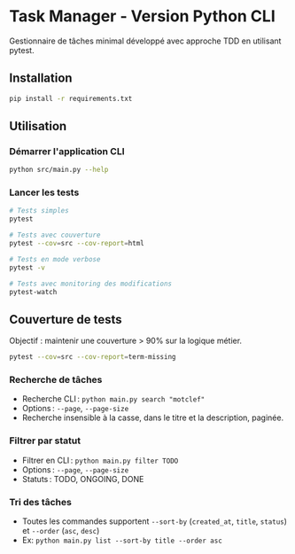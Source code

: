 # Task Manager - Version Python CLI

Gestionnaire de tâches minimal développé avec approche TDD en utilisant pytest.

## Installation

```bash
pip install -r requirements.txt
```

## Utilisation

### Démarrer l'application CLI
```bash
python src/main.py --help
```

### Lancer les tests
```bash
# Tests simples
pytest

# Tests avec couverture
pytest --cov=src --cov-report=html

# Tests en mode verbose
pytest -v

# Tests avec monitoring des modifications
pytest-watch
```

## Couverture de tests

Objectif : maintenir une couverture > 90% sur la logique métier.

```bash
pytest --cov=src --cov-report=term-missing
```
### Recherche de tâches

- Recherche CLI : `python main.py search "motclef"`
- Options : `--page`, `--page-size`
- Recherche insensible à la casse, dans le titre et la description, paginée.

### Filtrer par statut

- Filtrer en CLI : `python main.py filter TODO`
- Options : `--page`, `--page-size`
- Statuts : TODO, ONGOING, DONE

### Tri des tâches

- Toutes les commandes supportent `--sort-by` (`created_at`, `title`, `status`) et `--order` (`asc`, `desc`)
- Ex: `python main.py list --sort-by title --order asc`
